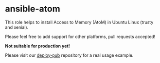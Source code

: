 # ansible-atom

This role helps to install Access to Memory (AtoM) in Ubuntu Linux (trusty and xenial).

Please feel free to add support for other platforms, pull requests accepted!

**Not suitable for production yet!**

Please visit our [deploy-pub](https://github.com/artefactual/deploy-pub/tree/master/playbooks/atom) repository for a real usage example.
